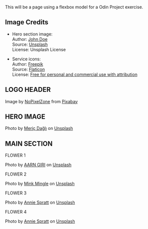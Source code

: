 This will be a page using a flexbox model for a Odin Project exercise.

## Image Credits

- Hero section image:  
  Author: [John Doe](https://unsplash.com/@johndoe)  
  Source: [Unsplash](https://unsplash.com/photos/xyz123)  
  License: Unsplash License

- Service icons:  
  Author: [Freepik](https://www.freepik.com)  
  Source: [Flaticon](https://www.flaticon.com/free-icons/web)  
  License: [Free for personal and commercial use with attribution](https://www.freepikcompany.com/legal#nav-flaticon)

## LOGO HEADER

Image by <a href="https://pixabay.com/users/nopixelzone-6025194/?utm_source=link-attribution&utm_medium=referral&utm_campaign=image&utm_content=7437492">NoPixelZone</a> from <a href="https://pixabay.com//?utm_source=link-attribution&utm_medium=referral&utm_campaign=image&utm_content=7437492">Pixabay</a>

## HERO IMAGE

Photo by <a href="https://unsplash.com/@meric?utm_content=creditCopyText&utm_medium=referral&utm_source=unsplash">Meriç Dağlı</a> on <a href="https://unsplash.com/photos/sakura-tree-in-bloom-7NBO76G5JsE?utm_content=creditCopyText&utm_medium=referral&utm_source=unsplash">Unsplash</a>

## MAIN SECTION

FLOWER 1

Photo by <a href="https://unsplash.com/@aarngiri?utm_content=creditCopyText&utm_medium=referral&utm_source=unsplash">AARN GIRI</a> on <a href="https://unsplash.com/photos/white-daisy-in-bloom-during-daytime-3tYZjGSBwbk?utm_content=creditCopyText&utm_medium=referral&utm_source=unsplash">Unsplash</a>

FLOWER 2

Photo by <a href="https://unsplash.com/@minkmingle?utm_content=creditCopyText&utm_medium=referral&utm_source=unsplash">Mink Mingle</a> on <a href="https://unsplash.com/photos/white-petaled-flowers-during-day-96JD67agngE?utm_content=creditCopyText&utm_medium=referral&utm_source=unsplash">Unsplash</a>

FLOWER 3

Photo by <a href="https://unsplash.com/@anniespratt?utm_content=creditCopyText&utm_medium=referral&utm_source=unsplash">Annie Spratt</a> on <a href="https://unsplash.com/photos/white-oriental-lily-flower-38yKQLL11d8?utm_content=creditCopyText&utm_medium=referral&utm_source=unsplash">Unsplash</a>

FLOWER 4

Photo by <a href="https://unsplash.com/@anniespratt?utm_content=creditCopyText&utm_medium=referral&utm_source=unsplash">Annie Spratt</a> on <a href="https://unsplash.com/photos/white-rose-enclosed-photograph-pDGNBK9A0sk?utm_content=creditCopyText&utm_medium=referral&utm_source=unsplash">Unsplash</a>
